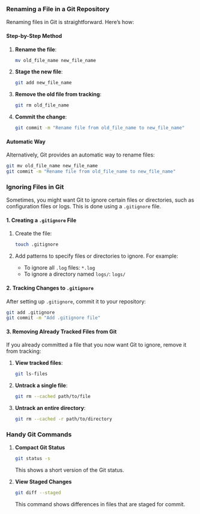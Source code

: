 ### Renaming a File in a Git Repository

Renaming files in Git is straightforward. Here’s how:

#### Step-by-Step Method

1. **Rename the file**:
   ```sh
   mv old_file_name new_file_name
   ```

2. **Stage the new file**:
   ```sh
   git add new_file_name
   ```

3. **Remove the old file from tracking**:
   ```sh
   git rm old_file_name
   ```

4. **Commit the change**:
   ```sh
   git commit -m "Rename file from old_file_name to new_file_name"
   ```

#### Automatic Way

Alternatively, Git provides an automatic way to rename files:

```sh
git mv old_file_name new_file_name
git commit -m "Rename file from old_file_name to new_file_name"
```

### Ignoring Files in Git

Sometimes, you might want Git to ignore certain files or directories, such as configuration files or logs. This is done using a `.gitignore` file.

#### 1. Creating a `.gitignore` File

1. Create the file:
   ```sh
   touch .gitignore
   ```

2. Add patterns to specify files or directories to ignore. For example:
   - To ignore all `.log` files: `*.log`
   - To ignore a directory named `logs/`: `logs/`

#### 2. Tracking Changes to `.gitignore`

After setting up `.gitignore`, commit it to your repository:

```sh
git add .gitignore
git commit -m "Add .gitignore file"
```

#### 3. Removing Already Tracked Files from Git

If you already committed a file that you now want Git to ignore, remove it from tracking:

1. **View tracked files**:
   ```sh
   git ls-files
   ```

2. **Untrack a single file**:
   ```sh
   git rm --cached path/to/file
   ```

3. **Untrack an entire directory**:
   ```sh
   git rm --cached -r path/to/directory
   ```

### Handy Git Commands

1. **Compact Git Status**
   ```sh
   git status -s
   ```
   This shows a short version of the Git status.

2. **View Staged Changes**
   ```sh
   git diff --staged
   ```
   This command shows differences in files that are staged for commit.